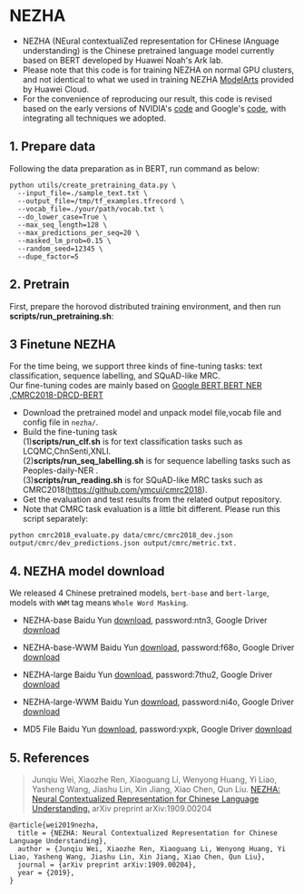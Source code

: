 # NEZHA

* NEZHA (NEural contextualiZed representation for CHinese lAnguage understanding) is the Chinese pretrained language model currently based on BERT developed by Huawei Noah's Ark lab.
* Please note that this code is for training NEZHA on normal GPU clusters, and not identical to what we used in training NEZHA [ModelArts](https://www.huaweicloud.com/product/modelarts.html) provided by Huawei Cloud.
* For the convenience of reproducing our result, this code is revised based on the early versions of NVIDIA's [code](https://github.com/NVIDIA/DeepLearningExamples/tree/master/TensorFlow/LanguageModeling/BERT) and Google's [code](https://github.com/google-research/bert), with integrating all techniques we adopted. 


## 1. Prepare data

Following the data preparation as in BERT, run command as below:

```shell
python utils/create_pretraining_data.py \
  --input_file=./sample_text.txt \
  --output_file=/tmp/tf_examples.tfrecord \
  --vocab_file=./your/path/vocab.txt \
  --do_lower_case=True \
  --max_seq_length=128 \
  --max_predictions_per_seq=20 \
  --masked_lm_prob=0.15 \
  --random_seed=12345 \
  --dupe_factor=5
 ```

## 2. Pretrain

First, prepare the horovod distributed training environment, and then run **scripts/run_pretraining.sh**:


## 3 Finetune NEZHA

For the time being, we support three kinds of fine-tuning tasks: text classification, sequence labelling, and SQuAD-like MRC.  
Our fine-tuning codes are mainly based on [Google BERT](https://github.com/google-research/bert),[BERT NER](https://github.com/ProHiryu/bert-chinese-ner) ,[CMRC2018-DRCD-BERT](https://github.com/johndpope/CMRC2018-DRCD-BERT)

- Download the pretrained model and unpack model file,vocab file and config file in `nezha/`.
- Build the fine-tuning task  
(1)**scripts/run_clf.sh** is for text classification tasks such as LCQMC,ChnSenti,XNLI.  
(2)**scripts/run_seq_labelling.sh** is for sequence labelling tasks such as Peoples-daily-NER .  
(3)**scripts/run_reading.sh** is for SQuAD-like MRC tasks such as CMRC2018(https://github.com/ymcui/cmrc2018).  
- Get the evaluation and test results from the related output repository.
- Note that CMRC task evaluation is a little bit different. Please run this script separately:
```shell
python cmrc2018_evaluate.py data/cmrc/cmrc2018_dev.json output/cmrc/dev_predictions.json output/cmrc/metric.txt. 
```


## 4. NEZHA model download

 We released 4 Chinese pretrained models, `bert-base` and `bert-large`, models with `WWM` tag means `Whole Word Masking`.

* NEZHA-base 
Baidu Yun [download](https://pan.baidu.com/s/1UVQjy9v_Sv4cQd1ELdjqww), password:ntn3, 
Google Driver [download](https://drive.google.com/drive/folders/1tFs-wMoXIY8zganI2hQgDBoDPqA8pSmh?usp=sharing)

* NEZHA-base-WWM 
Baidu Yun [download](https://pan.baidu.com/s/1-YG8e5V2zKCnR3azsGZT1w), password:f68o, 
Google Driver [download](https://drive.google.com/drive/folders/1bK6WbqAG-B6BX2d9RPprnh2MPK6zL0t_?usp=sharing)

* NEZHA-large 
Baidu Yun [download](https://pan.baidu.com/s/1R1Ew-Lu8oIP6QhWO6nqp5Q), password:7thu2, 
Google Driver [download](https://drive.google.com/drive/folders/1ZPPM5XtTTOrS_CDRak1t2nCBU-LFZ_zs?usp=sharing)

* NEZHA-large-WWM
Baidu Yun [download](https://pan.baidu.com/s/1JK1RLIJd2wpuypku3stt8w), password:ni4o, 
Google Driver [download](https://drive.google.com/drive/folders/1LOAUc9LXyogC2gmP_q1ojqj41Ez01aga?usp=sharing)

* MD5 File
Baidu Yun [download](https://pan.baidu.com/s/1EeFXcmFBaJ3tDQQGYoaQPQ ), password:yxpk, 
Google Driver [download](https://drive.google.com/file/d/1eWRvd3k5XK6sOlAPPpCWowHubLeRk3G-/view?usp=sharing)


## 5. References

> Junqiu Wei, Xiaozhe Ren, Xiaoguang Li, Wenyong Huang, Yi Liao, 
> Yasheng Wang, Jiashu Lin, Xin Jiang, Xiao Chen, Qun Liu.
> [NEZHA: Neural Contextualized Representation for Chinese Language Understanding.](https://arxiv.org/abs/1909.00204)
> arXiv preprint arXiv:1909.00204

```
@article{wei2019nezha,
  title = {NEZHA: Neural Contextualized Representation for Chinese Language Understanding},
  author = {Junqiu Wei, Xiaozhe Ren, Xiaoguang Li, Wenyong Huang, Yi Liao, Yasheng Wang, Jiashu Lin, Xin Jiang, Xiao Chen, Qun Liu},  
  journal = {arXiv preprint arXiv:1909.00204},
  year = {2019},
}
```